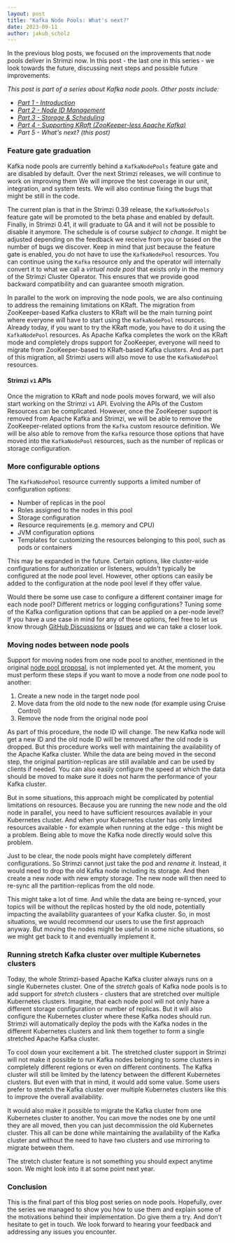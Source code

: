 ```yaml
---
layout: post
title: "Kafka Node Pools: What's next?"
date: 2023-09-11
author: jakub_scholz
---
```


In the previous blog posts, we focused on the improvements that node pools deliver in Strimzi now.
In this post - the last one in this series - we look towards the future, discussing next steps and possible future improvements.

<!--more-->

_This post is part of a series about Kafka node pools.
Other posts include:_

* _[Part 1 - Introduction](https://strimzi.io/blog/2023/08/14/kafka-node-pools-introduction/)_
* _[Part 2 - Node ID Management](https://strimzi.io/blog/2023/08/23/kafka-node-pools-node-id-management/)_
* _[Part 3 - Storage & Scheduling](https://strimzi.io/blog/2023/08/28/kafka-node-pools-storage-and-scheduling/)_
* _[Part 4 - Supporting KRaft (ZooKeeper-less Apache Kafka)](https://strimzi.io/blog/2023/09/11/kafka-node-pools-supporting-kraft/)_
* _Part 5 - What's next? (this post)_

### Feature gate graduation

Kafka node pools are currently behind a `KafkaNodePools` feature gate and are disabled by default.
Over the next Strimzi releases, we will continue to work on improving them
We will improve the test coverage in our unit, integration, and system tests.
We will also continue fixing the bugs that might be still in the code.

The current plan is that in the Strimzi 0.39 release, the `KafkaNodePools` feature gate will be promoted to the beta phase and enabled by default.
Finally, in Strimzi 0.41, it will graduate to GA and it will not be possible to disable it anymore.
The schedule is of course _subject to change_.
It might be adjusted depending on the feedback we receive from you or based on the number of bugs we discover.
Keep in mind that just because the feature gate is enabled, you do not have to use the `KafkaNodePool` resources.
You can continue using the `Kafka` resource only and the operator will internally convert it to what we call a _virtual node pool_ that exists only in the memory of the Strimzi Cluster Operator.
This ensures that we provide good backward compatibility and can guarantee smooth migration.

In parallel to the work on improving the node pools, we are also continuing to address the remaining limitations on KRaft.
The migration from ZooKeeper-based Kafka clusters to KRaft will be the main turning point where everyone will have to start using the `KafkaNodePool` resources.
Already today, if you want to try the KRaft mode, you have to do it using the `KafkaNodePool` resources.
As Apache Kafka completes the work on the KRaft mode and completely drops support for ZooKeeper, everyone will need to migrate from ZooKeeper-based to KRaft-based Kafka clusters.
And as part of this migration, all Strimzi users will also move to use the `KafkaNodePool` resources.

#### Strimzi `v1` APIs

Once the migration to KRaft and node pools moves forward, we will also start working on the Strimzi `v1` API.
Evolving the APIs of the Custom Resources can be complicated.
However, once the ZooKeeper support is removed from Apache Kafka and Strimzi, we will be able to remove the ZooKeeper-related options from the `Kafka` custom resource definition.
We will be also able to remove from the `Kafka` resource those options that have moved into the `KafkaNodePool` resources, such as the number of replicas or storage configuration.

### More configurable options

The `KafkaNodePool` resource currently supports a limited number of configuration options:
* Number of replicas in the pool
* Roles assigned to the nodes in this pool
* Storage configuration
* Resource requirements (e.g. memory and CPU)
* JVM configuration options
* Templates for customizing the resources belonging to this pool, such as pods or containers

This may be expanded in the future. 
Certain options, like cluster-wide configurations for authorization or listeners, wouldn't typically be configured at the node pool level. 
However, other options can easily be added to the configuration at the node pool level if they offer value.

Would there be some use case to configure a different container image for each node pool?
Different metrics or logging configurations?
Tuning some of the Kafka configuration options that can be applied on a per-node level?
If you have a use case in mind for any of these options, feel free to let us know through [GitHub Discussions](https://github.com/orgs/strimzi/discussions) or [Issues](https://github.com/strimzi/strimzi-kafka-operator/issues) and we can take a closer look.

### Moving nodes between node pools

Support for moving nodes from one node pool to another, mentioned in the original [node pool proposal](https://github.com/strimzi/proposals/blob/main/050-Kafka-Node-Pools.md), is not implemented yet.
At the moment, you must perform these steps if you want to move a node from one node pool to another:
1. Create a new node in the target node pool
2. Move data from the old node to the new node (for example using Cruise Control)
3. Remove the node from the original node pool

As part of this procedure, the node ID will change.
The new Kafka node will get a new ID and the old node ID will be removed after the old node is dropped.
But this procedure works well with maintaining the availability of the Apache Kafka cluster.
While the data are being moved in the second step, the original partition-replicas are still available and can be used by clients if needed.
You can also easily configure the speed at which the data should be moved to make sure it does not harm the performance of your Kafka cluster.

But in some situations, this approach might be complicated by potential limitations on resources.
Because you are running the new node and the old node in parallel, you need to have sufficient resources available in your Kubernetes cluster.
And when your Kubernetes cluster has only limited resources available - for example when running at the edge - this might be a problem.
Being able to move the Kafka node directly would solve this problem.

Just to be clear, the node pools might have completely different configurations.
So Strimzi cannot just take the pod and _rename it_.
Instead, it would need to drop the old Kafka node including its storage.
And then create a new node with new empty storage.
The new node will then need to re-sync all the partition-replicas from the old node.

This might take a lot of time.
And while the data are being re-synced, your topics will be without the replicas hosted by the old node, potentially impacting the availability guarantees of your Kafka cluster.
So, in most situations, we would recommend our users to use the first approach anyway.
But moving the nodes might be useful in some niche situations, so we might get back to it and eventually implement it.

### Running stretch Kafka cluster over multiple Kubernetes clusters

Today, the whole Strimzi-based Apache Kafka cluster always runs on a single Kubernetes cluster.
One of the _stretch_ goals of Kafka node pools is to add support for _stretch_ clusters - clusters that are stretched over multiple Kubernetes clusters.
Imagine, that each node pool will not only have a different storage configuration or number of replicas.
But it will also configure the Kubernetes cluster where these Kafka nodes should run.
Strimzi will automatically deploy the pods with the Kafka nodes in the different Kubernetes clusters and link them together to form a single stretched Apache Kafka cluster.

To cool down your excitement a bit.
The stretched cluster support in Strimzi will not make it possible to run Kafka nodes belonging to some clusters in completely different regions or even on different continents.
The Kafka cluster will still be limited by the latency between the different Kubernetes clusters.
But even with that in mind, it would add some value.
Some users prefer to stretch the Kafka cluster over multiple Kubernetes clusters like this to improve the overall availability.

It would also make it possible to migrate the Kafka cluster from one Kubernetes cluster to another.
You can move the nodes one by one until they are all moved, then you can just decommission the old Kubernetes cluster.
This all can be done while maintaining the availability of the Kafka cluster and without the need to have two clusters and use mirroring to migrate between them.

The stretch cluster feature is not something you should expect anytime soon.
We might look into it at some point next year.

### Conclusion

This is the final part of this blog post series on node pools.
Hopefully, over the series we managed to show you how to use them and explain some of the motivations behind their implementation.
Do give them a try.
And don't hesitate to get in touch. 
We look forward to hearing your feedback and addressing any issues you encounter.

